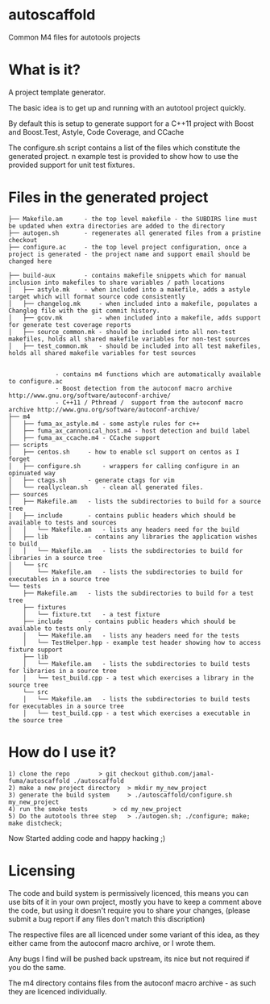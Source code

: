 autoscaffold
============
Common M4 files for autotools projects

What is it?
============

A project template generator.

The basic idea is to get up and running with an autotool project quickly.

By default this is setup to generate support for a C++11 project with Boost and Boost.Test, Astyle, Code Coverage, and CCache

The configure.sh script contains a list of the files which constitute the generated project.
n example test is provided to show how to use the provided support for unit test fixtures.

Files in the generated project
============

```../output/
├── Makefile.am 	 - the top level makefile - the SUBDIRS line must be updated when extra directories are added to the directory
├── autogen.sh  	 - regenerates all generated files from a pristine checkout
├── configure.ac 	 - the top level project configuration, once a project is generated - the project name and support email should be changed here

├── build-aux   	 - contains makefile snippets which for manual inclusion into makefiles to share variables / path locations
│   ├── astyle.mk 	 - when included into a makefile, adds a astyle target which will format source code consistently
│   ├── changelog.mk 	 - when included into a makefile, populates a Changlog file with the git commit history.
│   ├── gcov.mk      	 - when included into a makefile, adds support for generate test coverage reports
│   ├── source_common.mk - should be included into all non-test makefiles, holds all shared makefile variables for non-test sources
│   ├── test_common.mk 	 - should be included into all test makefiles, holds all shared makefile variables for test sources


			 - contains m4 functions which are automatically available to configure.ac
			 - Boost detection from the autoconf macro archive http://www.gnu.org/software/autoconf-archive/
		 	 - C++11 / Pthread /  support from the autoconf macro archive http://www.gnu.org/software/autoconf-archive/
├── m4
│   ├── fuma_ax_astyle.m4 - some astyle rules for c++
│   ├── fuma_ax_cannonical_host.m4 - host detection and build label
│   ├── fuma_ax_ccache.m4 - CCache support
├── scripts
│   ├── centos.sh	  - how to enable scl support on centos as I forget
│   ├── configure.sh	  - wrappers for calling configure in an opinuated way
│   ├── ctags.sh	  - generate ctags for vim
│   └── reallyclean.sh	  - clean all generated files.
├── sources
│   ├── Makefile.am	  - lists the subdirectories to build for a source tree
│   ├── include		  - contains public headers which should be available to tests and sources
│   │   └── Makefile.am   - lists any headers need for the build
│   ├── lib 		  - contains any libraries the application wishes to build
│   │   └── Makefile.am	  - lists the subdirectories to build for libraries in a source tree
│   └── src
│       └── Makefile.am	  - lists the subdirectories to build for executables in a source tree
└── tests
    ├── Makefile.am	  - lists the subdirectories to build for a test tree
    ├── fixtures
    │   └── fixture.txt	  - a test fixture
    ├── include		  - contains public headers which should be available to tests only
    │   └── Makefile.am   - lists any headers need for the tests
    │   └── TestHelper.hpp - example test header showing how to access fixture support
    ├── lib
    │   └── Makefile.am	  - lists the subdirectories to build tests for libraries in a source tree
    │   └── test_build.cpp - a test which exercises a library in the source tree
    └── src
    │   └── Makefile.am	  - lists the subdirectories to build tests for executables in a source tree
    │   └── test_build.cpp - a test which exercises a executable in the source tree
```
How do I use it?
============
```
1) clone the repo  		 > git checkout github.com/jamal-fuma/autoscaffold ./autoscaffold
2) make a new project directory  > mkdir my_new_project
3) generate the build system 	 > ./autoscaffold/configure.sh my_new_project
4) run the smoke tests 	 	 > cd my_new_project
5) Do the autotools three step   > ./autogen.sh; ./configure; make; make distcheck;
```

Now Started adding code and happy hacking ;)

Licensing
============
The code and build system is permissively licenced, this means you can use bits of it in your own project, mostly you have to keep a comment above the code, but using it doesn't require you to share your changes, (please submit a bug report if any files don't match this discription)

The respective files are all licenced under some variant of this idea, as they either came from the autoconf macro archive, or I wrote them.

Any bugs I find will be pushed back upstream, its nice but not required if you do the same.

The m4 directory contains files from the autoconf macro archive - as such they are licenced individually.

